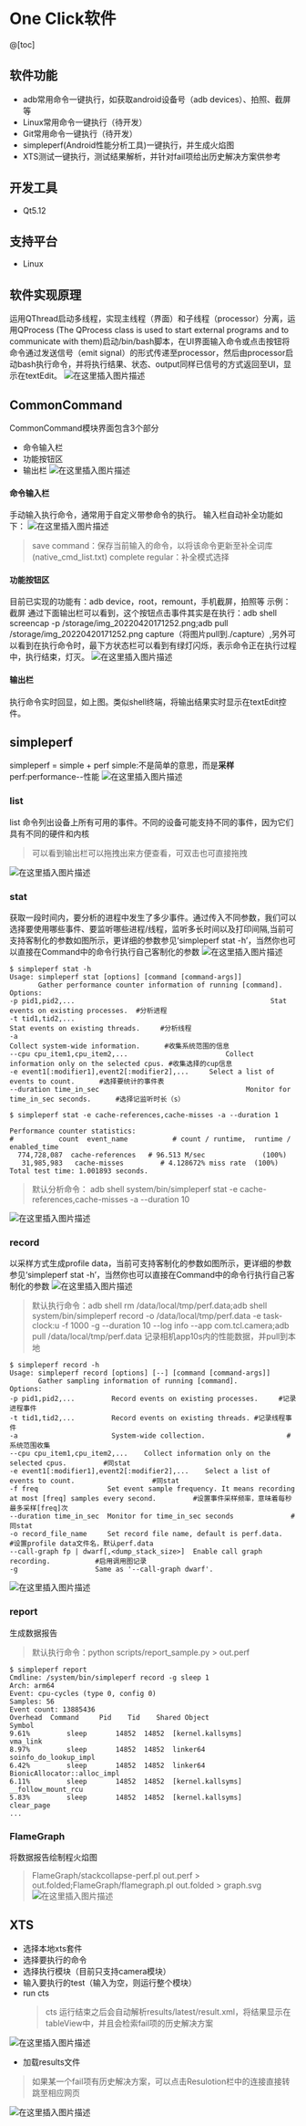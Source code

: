 ﻿# One Click软件
@[toc]

## 软件功能
* adb常用命令一键执行，如获取android设备号（adb devices）、拍照、截屏等
* Linux常用命令一键执行（待开发）
* Git常用命令一键执行（待开发）
* simpleperf(Android性能分析工具)一键执行，并生成火焰图
* XTS测试一键执行，测试结果解析，并针对fail项给出历史解决方案供参考

## 开发工具
* Qt5.12

## 支持平台
* Linux

## 软件实现原理
运用QThread启动多线程，实现主线程（界面）和子线程（processor）分离，运用QProcess (The QProcess class is used to start external programs and to communicate with them)启动/bin/bash脚本，在UI界面输入命令或点击按钮将命令通过发送信号（emit signal）的形式传递至processor，然后由processor启动bash执行命令，并将执行结果、状态、output同样已信号的方式返回至UI，显示在textEdit。
![在这里插入图片描述](https://img-blog.csdnimg.cn/3e755530eafe49c9809e86324f4fd63f.png?x-oss-process=image)
## CommonCommand
CommonCommand模块界面包含3个部分
* 命令输入栏
* 功能按钮区
* 输出栏
![在这里插入图片描述](https://img-blog.csdnimg.cn/ca2b8d19802c475ab50d6aa9f1253b3c.png?x-oss-process=image)
#### 命令输入栏
手动输入执行命令，通常用于自定义带参命令的执行。
输入栏自动补全功能如下：
![在这里插入图片描述](https://img-blog.csdnimg.cn/8308e965a69143868b6408777602141b.gif#pic_center)
> save command：保存当前输入的命令，以将该命令更新至补全词库(native_cmd_list.txt)
> complete regular：补全模式选择

#### 功能按钮区
目前已实现的功能有：adb device，root，remount，手机截屏，拍照等
示例：截屏
通过下面输出栏可以看到，这个按钮点击事件其实是在执行：adb shell screencap -p /storage/img_20220420171252.png;adb pull /storage/img_20220420171252.png capture（将图片pull到./capture）,另外可以看到在执行命令时，最下方状态栏可以看到有绿灯闪烁，表示命令正在执行过程中，执行结束，灯灭。
![在这里插入图片描述](https://img-blog.csdnimg.cn/61f07166e0e746238c39e472cafafbd1.gif#pic_center)
#### 输出栏
执行命令实时回显，如上图。类似shell终端，将输出结果实时显示在textEdit控件。


## simpleperf
simpleperf = simple + perf
simple:不是简单的意思，而是**采样**
perf:performance--性能
![在这里插入图片描述](https://img-blog.csdnimg.cn/5ca8eb7c6c474212a6b02ca80a5a4637.png)
### list
list 命令列出设备上所有可用的事件。不同的设备可能支持不同的事件，因为它们具有不同的硬件和内核
> 可以看到输出栏可以拖拽出来方便查看，可双击也可直接拖拽

![在这里插入图片描述](https://img-blog.csdnimg.cn/7ec2ca1ee1bd43b69bef3bd2efc16cb0.gif#pic_center)
### stat
获取一段时间内，要分析的进程中发生了多少事件。通过传入不同参数，我们可以选择要使用哪些事件、要监听哪些进程/线程，监听多长时间以及打印间隔,当前可支持客制化的参数如图所示，更详细的参数参见‘simpleperf stat -h’，当然你也可以直接在Command中的命令行执行自己客制化的参数
![在这里插入图片描述](https://img-blog.csdnimg.cn/1a3c3de996a44fb48f84413480573596.png)

```shell
$ simpleperf stat -h
Usage: simpleperf stat [options] [command [command-args]]
       Gather performance counter information of running [command].
Options:
-p pid1,pid2,...                                                Stat events on existing processes. 	#分析进程
-t tid1,tid2,...                                                   Stat events on existing threads.		#分析线程
-a                                                                    Collect system-wide information.		#收集系统范围的信息
--cpu cpu_item1,cpu_item2,...                        Collect information only on the selected cpus. #收集选择的cup信息
-e event1[:modifier1],event2[:modifier2],...     Select a list of events to count.		#选择要统计的事件表
--duration time_in_sec                                    Monitor for time_in_sec seconds.		#选择记监听时长（s）

$ simpleperf stat -e cache-references,cache-misses -a --duration 1   
                                                                                                      
Performance counter statistics:
#           count  event_name           # count / runtime,  runtime / enabled_time
  774,728,087  cache-references   # 96.513 M/sec              (100%)
   31,985,983   cache-misses         # 4.128672% miss rate  (100%)
Total test time: 1.001893 seconds.

```
> 默认分析命令： adb shell system/bin/simpleperf stat -e cache-references,cache-misses -a --duration 10 

![在这里插入图片描述](https://img-blog.csdnimg.cn/20423800342a47569c81aaf62c2453f3.gif#pic_center)

### record
以采样方式生成profile data，当前可支持客制化的参数如图所示，更详细的参数参见‘simpleperf stat -h’，当然你也可以直接在Command中的命令行执行自己客制化的参数
![在这里插入图片描述](https://img-blog.csdnimg.cn/93fd3d1e053e493e8346fa5fb93963da.png)

> 默认执行命令：adb shell rm /data/local/tmp/perf.data;adb shell system/bin/simpleperf record -o /data/local/tmp/perf.data -e task-clock:u -f 1000 -g --duration 10 --log info --app com.tcl.camera;adb pull /data/local/tmp/perf.data
> 记录相机app10s内的性能数据，并pull到本地
```shell
$ simpleperf record -h
Usage: simpleperf record [options] [--] [command [command-args]]
       Gather sampling information of running [command].
Options:
-p pid1,pid2,...         Record events on existing processes.     #记录进程事件
-t tid1,tid2,...         Record events on existing threads.	#记录线程事件
-a                       System-wide collection.					#系统范围收集
--cpu cpu_item1,cpu_item2,...    Collect information only on the selected cpus. 		#同stat
-e event1[:modifier1],event2[:modifier2],...    Select a list of events to count.					#同stat
-f freq                 Set event sample frequency. It means recording at most [freq] samples every second.   		#设置事件采样频率，意味着每秒最多采样[freq]次
--duration time_in_sec  Monitor for time_in_sec seconds              #同stat
-o record_file_name     Set record file name, default is perf.data.   #设置profile data文件名，默认perf.data
--call-graph fp | dwarf[,<dump_stack_size>]  Enable call graph recording. 			#启用调用图记录
-g                   Same as '--call-graph dwarf'.
```
![在这里插入图片描述](https://img-blog.csdnimg.cn/bcfd0f83e02240d68193700f0829d1ed.gif#pic_center)

### report
生成数据报告
> 默认执行命令：python scripts/report_sample.py > out.perf
```shell
$ simpleperf report
Cmdline: /system/bin/simpleperf record -g sleep 1
Arch: arm64
Event: cpu-cycles (type 0, config 0)
Samples: 56
Event count: 13885436
Overhead  Command     Pid    Tid    Shared Object                    Symbol
9.61%         sleep       14852  14852  [kernel.kallsyms]            vma_link
8.97%         sleep       14852  14852  linker64                     soinfo_do_lookup_impl
6.42%         sleep       14852  14852  linker64                     BionicAllocator::alloc_impl
6.11%         sleep       14852  14852  [kernel.kallsyms]            __follow_mount_rcu
5.83%         sleep       14852  14852  [kernel.kallsyms]            clear_page
...
```

### FlameGraph
将数据报告绘制程火焰图
> FlameGraph/stackcollapse-perf.pl out.perf > out.folded;FlameGraph/flamegraph.pl out.folded > graph.svg
![在这里插入图片描述](https://img-blog.csdnimg.cn/6c24103a5f214aa1ac9c88ad857e258d.gif#pic_center)

## XTS
* 选择本地xts套件
* 选择要执行的命令
* 选择执行模块（目前只支持camera模块）
* 输入要执行的test（输入为空，则运行整个模块）
* run cts
	> cts 运行结束之后会自动解析results/latest/result.xml，将结果显示在tableView中，并且会检索fail项的历史解决方案

![在这里插入图片描述](https://img-blog.csdnimg.cn/c33ae0c55ad8482c9e5f4d607812c445.gif#pic_center)
* 加载results文件
> 如果某一个fail项有历史解决方案，可以点击Resulotion栏中的连接直接转跳至相应网页

![在这里插入图片描述](https://img-blog.csdnimg.cn/c23251a5190d4f26b2e4a79a1b40dda2.gif#pic_center)



